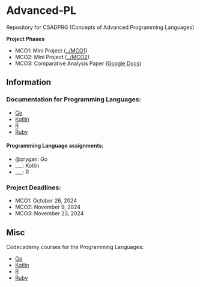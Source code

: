 # Advanced-PL
Repository for CSADPRG (Concepts of Advanced Programming Languages)

**Project Phases**

- MCO1: Mini Project ([../MCO1](https://github.com/zrygan/Advanced-PL/tree/main/MCO1))
- MCO2: Mini Project ([../MCO2](https://github.com/zrygan/Advanced-PL/tree/main/MCO2))
- MCO3: Comparative Analysis Paper ([Google Docs](https://docs.google.com/document/d/1GSU2kTfCSKyyOltu5SHcvRknMZsX0G6xoQJwc-D_QLs/edit?usp=sharing))

## Information

### Documentation for Programming Languages:

- [Go](https://go.dev/doc/)
- [Kotlin](https://kotlinlang.org/docs/home.html)
- [R](https://www.r-project.org/other-docs.html)
- [Ruby](https://www.ruby-lang.org/en/documentation/)

#### Programming Language assignments:

- @zrygan: Go
- ___: Kotlin
- ___: R

### Project Deadlines:

- MCO1: October 26, 2024
- MCO2: November 9, 2024
- MCO3: November 23, 2024

## Misc

Codecademy courses for the Programming Languages:

- [Go](https://www.codecademy.com/catalog/language/go)
- [Kotlin](https://www.codecademy.com/catalog/language/kotlin)
- [R](https://www.codecademy.com/catalog/language/r)
- [Ruby](https://www.codecademy.com/catalog/language/ruby)
